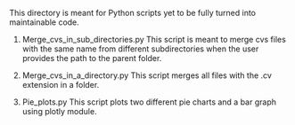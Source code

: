 This directory is meant for Python scripts yet to be fully turned into maintainable code.

1. Merge_cvs_in_sub_directories.py
This script is meant to merge cvs files with the same name from different subdirectories when the user provides the path to the parent folder.

2. Merge_cvs_in_a_directory.py
This script merges all files with the .cv extension in a folder.

3. Pie_plots.py
This script plots two different pie charts and a bar graph using plotly module.

